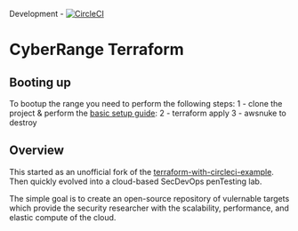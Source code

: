 Development - [![CircleCI](https://circleci.com/gh/cappetta/cyberRange/tree/development.svg?style=svg)](https://circleci.com/gh/cappetta/cyberRange/tree/development)  

<!--Stage - [![CircleCI](https://circleci.com/gh/cappetta/cyberRange/tree/stage.svg?style=svg)](https://circleci.com/gh/cappetta/cyberRange/tree/stage)-->

<!--Master - [![CircleCI](https://circleci.com/gh/cappetta/cyberRange/tree/master.svg?style=svg)](https://circleci.com/gh/cappetta/cyberRange/tree/master)-->


# CyberRange Terraform 

## Booting up
To bootup the range you need to perform the following steps:
1 - clone the project & perform the [basic setup guide]():
2 - terraform apply
3 - awsnuke to destroy


##  Overview 
This started as an unofficial fork of the [terraform-with-circleci-example](https://github.com/fedekau/terraform-with-circleci-example).  Then quickly evolved into a cloud-based SecDevOps penTesting lab.

The simple goal is to create an open-source repository of vulernable targets which 
provide the security researcher with the scalability, performance, and 
elastic compute of the cloud.


    

